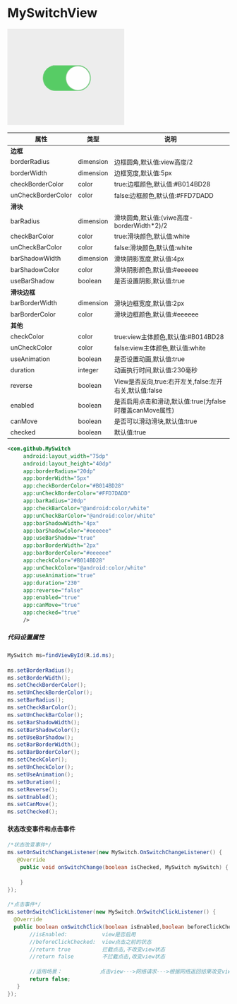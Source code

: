 # MySwitchView


![github](https://github.com/zhongruiAndroid/MySwitchView/blob/master/app/src/main/res/drawable/switch.gif "github")  
  
  
| 属性               | 类型      | 说明                                                     |
|--------------------|-----------|----------------------------------------------------------|
|        **边框**        |           |                                                          |
| borderRadius       | dimension | 边框圆角,默认值:view高度/2                               |
| borderWidth        | dimension | 边框宽度,默认值:5px                                      |
| checkBorderColor   | color     | true:边框颜色,默认值:#B014BD28                           |
| unCheckBorderColor | color     | false:边框颜色,默认值:#FFD7DADD                          |
|        **滑块**        |           |                                                          |
| barRadius          | dimension | 滑块圆角,默认值:(viwe高度-borderWidth*2)/2               |
| checkBarColor      | color     | true:滑块颜色,默认值:white                               |
| unCheckBarColor    | color     | false:滑块颜色,默认值:white                              |
| barShadowWidth     | dimension | 滑块阴影宽度,默认值:4px                                  |
| barShadowColor     | color     | 滑块阴影颜色,默认值:#eeeeee                              |
| useBarShadow       | boolean   | 是否设置阴影,默认值:true                                 |
|      **滑块边框**      |           |                                                          |
| barBorderWidth     | dimension | 滑块边框宽度,默认值:2px                                  |
| barBorderColor     | color     | 滑块边框颜色,默认值:#eeeeee                              |
|        **其他**        |           |                                                          |
| checkColor         | color     | true:view主体颜色,默认值:#B014BD28                       |
| unCheckColor       | color     | false:view主体颜色,默认值:white                          |
| useAnimation       | boolean   | 是否设置动画,默认值:true                                 |
| duration           | integer   | 动画执行时间,默认值:230毫秒                              |
| reverse            | boolean   | View是否反向,true:右开左关,false:左开右关,默认值:false   |
| enabled            | boolean   | 是否启用点击和滑动,默认值:true(为false时覆盖canMove属性) |
| canMove            | boolean   | 是否可以滑动滑块,默认值:true                             |
| checked            | boolean   | 默认值:true                                              |  


```xml
<com.github.MySwitch
	 android:layout_width="75dp"
	 android:layout_height="40dp"
	 app:borderRadius="20dp"
	 app:borderWidth="5px"
	 app:checkBorderColor="#B014BD28"
	 app:unCheckBorderColor="#FFD7DADD"
	 app:barRadius="20dp"
	 app:checkBarColor="@android:color/white"
	 app:unCheckBarColor="@android:color/white"
	 app:barShadowWidth="4px"
	 app:barShadowColor="#eeeeee"
	 app:useBarShadow="true"
	 app:barBorderWidth="2px"
	 app:barBorderColor="#eeeeee"
	 app:checkColor="#B014BD28"
	 app:unCheckColor="@android:color/white"
	 app:useAnimation="true"
	 app:duration="230"
	 app:reverse="false"
	 app:enabled="true"
	 app:canMove="true"
	 app:checked="true"
	 />
```
##### 代码设置属性
```java
MySwitch ms=findViewById(R.id.ms);

ms.setBorderRadius();
ms.setBorderWidth();
ms.setCheckBorderColor();
ms.setUnCheckBorderColor();
ms.setBarRadius();
ms.setCheckBarColor();
ms.setUnCheckBarColor();
ms.setBarShadowWidth();
ms.setBarShadowColor();
ms.setUseBarShadow();
ms.setBarBorderWidth();
ms.setBarBorderColor();
ms.setCheckColor();
ms.setUnCheckColor();
ms.setUseAnimation();
ms.setDuration();
ms.setReverse();
ms.setEnabled();
ms.setCanMove();
ms.setChecked();
```

#### 状态改变事件和点击事件
```java
/*状态改变事件*/
ms.setOnSwitchChangeListener(new MySwitch.OnSwitchChangeListener() {
   @Override
    public void onSwitchChange(boolean isChecked, MySwitch mySwitch) {
        
    }
});

/*点击事件*/
ms.setOnSwitchClickListener(new MySwitch.OnSwitchClickListener() {
  @Override
  public boolean onSwitchClick(boolean isEnabled,boolean beforeClickChecked) {
       //isEnabled:           view是否启用
       //beforeClickChecked:  view点击之前的状态
       //return true          拦截点击,不改变view状态
       //return false         不拦截点击,改变view状态
       
       //适用场景：            点击view--->网络请求--->根据网络返回结果改变viwe状态--->设置返回值(true或false)
       return false;
   }
});
```
